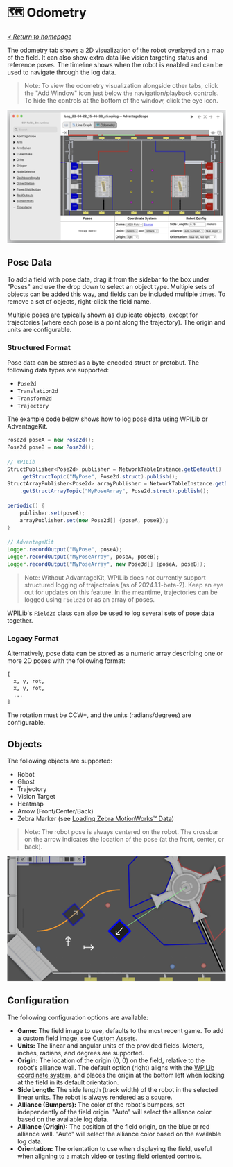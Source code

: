 # 🗺 Odometry

_[< Return to homepage](/docs/INDEX.md)_

The odometry tab shows a 2D visualization of the robot overlayed on a map of the field. It can also show extra data like vision targeting status and reference poses. The timeline shows when the robot is enabled and can be used to navigate through the log data.

> Note: To view the odometry visualization alongside other tabs, click the "Add Window" icon just below the navigation/playback controls. To hide the controls at the bottom of the window, click the eye icon.

![Overview of odometry tab](/docs/resources/odometry/odometry-1.png)

## Pose Data

To add a field with pose data, drag it from the sidebar to the box under "Poses" and use the drop down to select an object type. Multiple sets of objects can be added this way, and fields can be included multiple times. To remove a set of objects, right-click the field name.

Multiple poses are typically shown as duplicate objects, except for trajectories (where each pose is a point along the trajectory). The origin and units are configurable.

### Structured Format

Pose data can be stored as a byte-encoded struct or protobuf. The following data types are supported:

- `Pose2d`
- `Translation2d`
- `Transform2d`
- `Trajectory`

The example code below shows how to log pose data using WPILib or AdvantageKit.

```java
Pose2d poseA = new Pose2d();
Pose2d poseB = new Pose2d();

// WPILib
StructPublisher<Pose2d> publisher = NetworkTableInstance.getDefault()
    .getStructTopic("MyPose", Pose2d.struct).publish();
StructArrayPublisher<Pose2d> arrayPublisher = NetworkTableInstance.getDefault()
    .getStructArrayTopic("MyPoseArray", Pose2d.struct).publish();

periodic() {
    publisher.set(poseA);
    arrayPublisher.set(new Pose2d[] {poseA, poseB});
}

// AdvantageKit
Logger.recordOutput("MyPose", poseA);
Logger.recordOutput("MyPoseArray", poseA, poseB);
Logger.recordOutput("MyPoseArray", new Pose3d[] {poseA, poseB});
```

> Note: Without AdvantageKit, WPILib does not currently support structured logging of trajectories (as of 2024.1.1-beta-2). Keep an eye out for updates on this feature. In the meantime, trajectories can be logged using `Field2d` or as an array of poses.

WPILib's [`Field2d`](https://docs.wpilib.org/en/stable/docs/software/dashboards/glass/field2d-widget.html) class can also be used to log several sets of pose data together.

### Legacy Format

Alternatively, pose data can be stored as a numeric array describing one or more 2D poses with the following format:

```
[
  x, y, rot,
  x, y, rot,
  ...
]
```

The rotation must be CCW+, and the units (radians/degrees) are configurable.

## Objects

The following objects are supported:

- Robot
- Ghost
- Trajectory
- Vision Target
- Heatmap
- Arrow (Front/Center/Back)
- Zebra Marker (see [Loading Zebra MotionWorks™ Data](/docs/ZEBRA.md))

> Note: The robot pose is always centered on the robot. The crossbar on the arrow indicates the location of the pose (at the front, center, or back).

![Odometry with objects](/docs/resources/odometry/odometry-2.png)

## Configuration

The following configuration options are available:

- **Game:** The field image to use, defaults to the most recent game. To add a custom field image, see [Custom Assets](/docs/CUSTOM-ASSETS.md).
- **Units:** The linear and angular units of the provided fields. Meters, inches, radians, and degrees are supported.
- **Origin:** The location of the origin (0, 0) on the field, relative to the robot's alliance wall. The default option (right) aligns with the [WPILib coordinate system](https://docs.wpilib.org/en/stable/docs/software/advanced-controls/geometry/coordinate-systems.html), and places the origin at the bottom left when looking at the field in its default orientation.
- **Side Length:** The side length (track width) of the robot in the selected linear units. The robot is always rendered as a square.
- **Alliance (Bumpers):** The color of the robot's bumpers, set independently of the field origin. "Auto" will select the alliance color based on the available log data.
- **Alliance (Origin):** The position of the field origin, on the blue or red alliance wall. "Auto" will select the alliance color based on the available log data.
- **Orientation:** The orientation to use when displaying the field, useful when aligning to a match video or testing field oriented controls.
